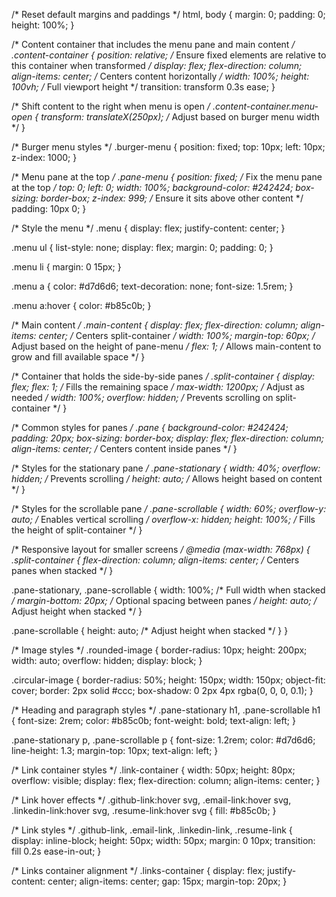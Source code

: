 /* Reset default margins and paddings */
html, body {
  margin: 0;
  padding: 0;
  height: 100%;
}

/* Content container that includes the menu pane and main content */
.content-container {
  position: relative; /* Ensure fixed elements are relative to this container when transformed */
  display: flex;
  flex-direction: column;
  align-items: center; /* Centers content horizontally */
  width: 100%;
  height: 100vh; /* Full viewport height */
  transition: transform 0.3s ease;
}

/* Shift content to the right when menu is open */
.content-container.menu-open {
  transform: translateX(250px); /* Adjust based on burger menu width */
}

/* Burger menu styles */
.burger-menu {
  position: fixed;
  top: 10px;
  left: 10px;
  z-index: 1000;
}

/* Menu pane at the top */
.pane-menu {
  position: fixed; /* Fix the menu pane at the top */
  top: 0;
  left: 0;
  width: 100%;
  background-color: #242424;
  box-sizing: border-box;
  z-index: 999; /* Ensure it sits above other content */
  padding: 10px 0;
}

/* Style the menu */
.menu {
  display: flex;
  justify-content: center;
}

.menu ul {
  list-style: none;
  display: flex;
  margin: 0;
  padding: 0;
}

.menu li {
  margin: 0 15px;
}

.menu a {
  color: #d7d6d6;
  text-decoration: none;
  font-size: 1.5rem;
}

.menu a:hover {
  color: #b85c0b;
}

/* Main content */
.main-content {
  display: flex;
  flex-direction: column;
  align-items: center; /* Centers split-container */
  width: 100%;
  margin-top: 60px; /* Adjust based on the height of pane-menu */
  flex: 1; /* Allows main-content to grow and fill available space */
}

/* Container that holds the side-by-side panes */
.split-container {
  display: flex;
  flex: 1; /* Fills the remaining space */
  max-width: 1200px; /* Adjust as needed */
  width: 100%;
  overflow: hidden; /* Prevents scrolling on split-container */
}

/* Common styles for panes */
.pane {
  background-color: #242424;
  padding: 20px;
  box-sizing: border-box;
  display: flex;
  flex-direction: column;
  align-items: center; /* Centers content inside panes */
}

/* Styles for the stationary pane */
.pane-stationary {
  width: 40%;
  overflow: hidden; /* Prevents scrolling */
  height: auto; /* Allows height based on content */
}

/* Styles for the scrollable pane */
.pane-scrollable {
  width: 60%;
  overflow-y: auto; /* Enables vertical scrolling */
  overflow-x: hidden;
  height: 100%; /* Fills the height of split-container */
}

/* Responsive layout for smaller screens */
@media (max-width: 768px) {
  .split-container {
    flex-direction: column;
    align-items: center; /* Centers panes when stacked */
  }

  .pane-stationary,
  .pane-scrollable {
    width: 100%; /* Full width when stacked */
    margin-bottom: 20px; /* Optional spacing between panes */
    height: auto; /* Adjust height when stacked */
  }

  .pane-scrollable {
    height: auto; /* Adjust height when stacked */
  }
}

/* Image styles */
.rounded-image {
  border-radius: 10px;
  height: 200px;
  width: auto;
  overflow: hidden;
  display: block;
}

.circular-image {
  border-radius: 50%;
  height: 150px;
  width: 150px;
  object-fit: cover;
  border: 2px solid #ccc;
  box-shadow: 0 2px 4px rgba(0, 0, 0, 0.1);
}

/* Heading and paragraph styles */
.pane-stationary h1,
.pane-scrollable h1 {
  font-size: 2rem;
  color: #b85c0b;
  font-weight: bold;
  text-align: left;
}

.pane-stationary p,
.pane-scrollable p {
  font-size: 1.2rem;
  color: #d7d6d6;
  line-height: 1.3;
  margin-top: 10px;
  text-align: left;
}

/* Link container styles */
.link-container {
  width: 50px;
  height: 80px;
  overflow: visible;
  display: flex;
  flex-direction: column;
  align-items: center;
}

/* Link hover effects */
.github-link:hover svg,
.email-link:hover svg,
.linkedin-link:hover svg,
.resume-link:hover svg {
  fill: #b85c0b;
}

/* Link styles */
.github-link,
.email-link,
.linkedin-link,
.resume-link {
  display: inline-block;
  height: 50px;
  width: 50px;
  margin: 0 10px;
  transition: fill 0.2s ease-in-out;
}

/* Links container alignment */
.links-container {
  display: flex;
  justify-content: center;
  align-items: center;
  gap: 15px;
  margin-top: 20px;
}
